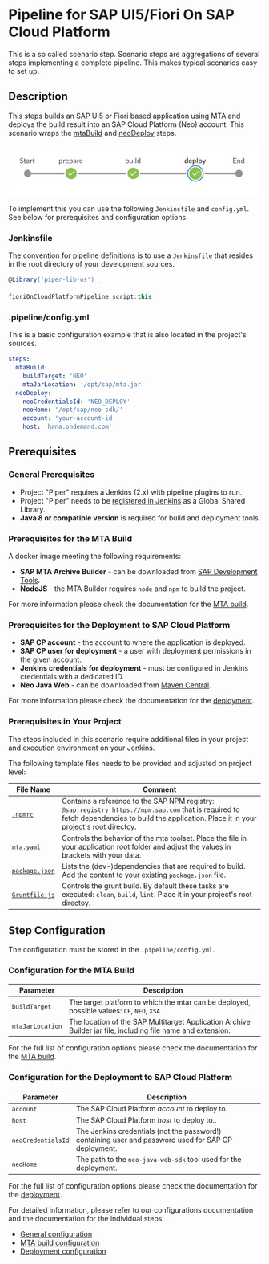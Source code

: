 # Pipeline for SAP UI5/Fiori On SAP Cloud Platform

This is a so called scenario step. Scenario steps are aggregations of several steps implementing a complete pipeline. This makes typical scenarios easy to set up.

## Description

This steps builds an SAP UI5 or Fiori based application using MTA and deploys the build result into an SAP Cloud Platform (Neo) account. This scenario wraps the [mtaBuild](../../steps/mtaBuild.md) and [neoDeploy](../../steps/neoDeploy.md) steps.

![This pipeline in Jenkins Blue Ocean](images/pipeline.jpg)

To implement this you can use the following `Jenkinsfile` and `config.yml`. See below for prerequisites and configuration options.

### Jenkinsfile

The convention for pipeline definitions is to use a `Jenkinsfile` that resides in the root directory of your development sources.

```groovy
@Library('piper-lib-os') _

fioriOnCloudPlatformPipeline script:this
```

### .pipeline/config.yml

This is a basic configuration example that is also located in the project's sources.

```yaml
steps:
  mtaBuild:
    buildTarget: 'NEO'
    mtaJarLocation: '/opt/sap/mta.jar'
  neoDeploy:
    neoCredentialsId: 'NEO_DEPLOY'
    neoHome: '/opt/sap/neo-sdk/'
    account: 'your-account-id'
    host: 'hana.ondemand.com'
```

## Prerequisites

### General Prerequisites

- Project "Piper" requires a Jenkins (2.x) with pipeline plugins to run.
- Project "Piper" needs to be [registered in Jenkins](https://github.com/SAP/jenkins-library/blob/master/README.md) as a Global Shared Library.
- **Java 8 or compatible version** is required for build and deployment tools.

### Prerequisites for the MTA Build

A docker image meeting the following requirements:
- **SAP MTA Archive Builder** - can be downloaded from [SAP Development Tools](https://tools.hana.ondemand.com/#cloud).
- **NodeJS** - the MTA Builder requires `node` and `npm` to build the project.

For more information please check the documentation for the [MTA build](../../steps/mtaBuild.md).

### Prerequisites for the Deployment to SAP Cloud Platform

- **SAP CP account** - the account to where the application is deployed.
- **SAP CP user for deployment** - a user with deployment permissions in the given account.
- **Jenkins credentials for deployment** - must be configured in Jenkins credentials with a dedicated ID.
- **Neo Java Web** - can be downloaded from [Maven Central](http://central.maven.org/maven2/com/sap/cloud/neo-java-web-sdk/).

For more information please check the documentation for the [deployment](../../steps/neoDeploy.md).

### Prerequisites in Your Project

The steps included in this scenario require additional files in your project and execution environment on your Jenkins. 

The following template files needs to be provided and adjusted on project level:

| File Name | Comment |
|-----|-----|
| [`.npmrc`](https://github.com/marcusholl/jenkins-library/tree/pr/scenarioUI5SAPCP/documentation/docs/scenarios/ui5-sap-cp/files/.npmrc) | Contains a reference to the SAP NPM registry: `@sap:registry https://npm.sap.com` that is required to fetch dependencies to build the application. Place it in your project's root directoy. |
| [`mta.yaml`](https://github.com/marcusholl/jenkins-library/tree/pr/scenarioUI5SAPCP/documentation/docs/scenarios/ui5-sap-cp/files/mta.yaml) | Controls the behavior of the mta toolset. Place the file in your application root folder and adjust the values in brackets with your data. |
| [`package.json`](https://github.com/marcusholl/jenkins-library/tree/pr/scenarioUI5SAPCP/documentation/docs/scenarios/ui5-sap-cp/files/package.json) | Lists the (dev-)dependencies that are required to build. Add the content to your existing `package.json` file. |
| [`Gruntfile.js`](https://github.com/marcusholl/jenkins-library/tree/pr/scenarioUI5SAPCP/documentation/docs/scenarios/ui5-sap-cp/files/Gruntfile.js) | Controls the grunt build. By default these tasks are executed: `clean`, `build`, `lint`. Place it in your project's root directoy. |

## Step Configuration

The configuration must be stored in the `.pipeline/config.yml`.

### Configuration for the MTA Build

| Parameter        | Description    |
| -----------------|----------------|
| `buildTarget`    | The target platform to which the mtar can be deployed, possible values: `CF`, `NEO`, `XSA` |
| `mtaJarLocation` | The location of the SAP Multitarget Application Archive Builder jar file, including file name and extension. |

For the full list of configuration options please check the documentation for the [MTA build](../../steps/mtaBuild.md).

### Configuration for the Deployment to SAP Cloud Platform

| Parameter          | Description |
| -------------------|-------------|
| `account`           | The SAP Cloud Platform _account_ to deploy to. |
| `host`           |  The SAP Cloud Platform _host_ to deploy to.. |
| `neoCredentialsId` | The Jenkins credentials (not the password!) containing user and password used for SAP CP deployment. |
| `neoHome`           | The path to the `neo-java-web-sdk` tool used for the deployment. |

For the full list of configuration options please check the documentation for the [deployment](../../steps/neoDeploy.md).

For detailed information, please refer to our configurations documentation and the documentation for the individual steps:

- [General configuration](../../configuration)
- [MTA build configuration](../../steps/mtaBuild.md)
- [Deployment configuration](../../steps/neoDeploy.md)
